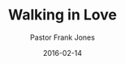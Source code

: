---
lunr: "true"
title: "Walking in Love"
author: "Pastor Frank Jones"
postDate: "02-14-2016"
date: 2016-02-14
category: "sermons"
slug: "2016/02/ffc_02142016"
icon: microphone
audioLink: "ffc_02142016"
tags: [love]
mp3: "ffc_02142016/02142016.mp3"
ogg: "ffc_02142016/02142016.ogg"
linkurl: "https://archive.org/download/ffc_02142016/ffc_02142016_files.xml"
ipath: "https://archive.org/download/ffc_02142016/02142016.mp3"
layout: sermon.html
---